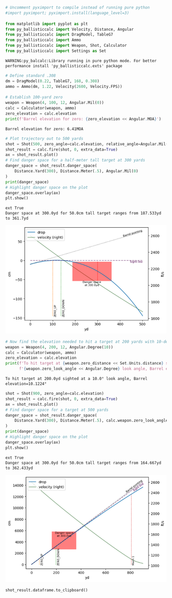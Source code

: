```python
# Uncomment pyximport to compile instead of running pure python
#import pyximport; pyximport.install(language_level=3)

from matplotlib import pyplot as plt
from py_ballisticcalc import Velocity, Distance, Angular
from py_ballisticcalc import DragModel, TableG7
from py_ballisticcalc import Ammo
from py_ballisticcalc import Weapon, Shot, Calculator
from py_ballisticcalc import Settings as Set
```

    WARNING:py_balcalc:Library running in pure python mode. For better performance install 'py_ballisticcalc.exts' package
    


```python
# Define standard .308
dm = DragModel(0.22, TableG7, 168, 0.308)
ammo = Ammo(dm, 1.22, Velocity(2600, Velocity.FPS))

# Establish 100-yard zero
weapon = Weapon(4, 100, 12, Angular.Mil(0))
calc = Calculator(weapon, ammo)
zero_elevation = calc.elevation
print(f'Barrel elevation for zero: {zero_elevation << Angular.MOA}')
```

    Barrel elevation for zero: 6.41MOA
    


```python
# Plot trajectory out to 500 yards
shot = Shot(500, zero_angle=calc.elevation, relative_angle=Angular.Mil(0))
shot_result = calc.fire(shot, 0, extra_data=True)
ax = shot_result.plot()
# Find danger space for a half-meter tall target at 300 yards
danger_space = shot_result.danger_space(
    Distance.Yard(300), Distance.Meter(.5), Angular.Mil(0)
)
print(danger_space)
# Highlight danger space on the plot
danger_space.overlay(ax)
plt.show()
```

    ext True
    Danger space at 300.0yd for 50.0cm tall target ranges from 187.533yd to 361.7yd
    


    
![png](output_2_1.png)
    



```python
# Now find the elevation needed to hit a target at 200 yards with 10-degree look angle
weapon = Weapon(4, 200, 12, Angular.Degree(10))
calc = Calculator(weapon, ammo)
zero_elevation = calc.elevation
print(f'To hit target at {weapon.zero_distance << Set.Units.distance} sighted at a ' 
      f'{weapon.zero_look_angle << Angular.Degree} look angle, Barrel elevation={zero_elevation << Angular.Degree}')
```

    To hit target at 200.0yd sighted at a 10.0° look angle, Barrel elevation=10.1224°
    


```python
shot = Shot(900, zero_angle=calc.elevation)
shot_result = calc.fire(shot, 0, extra_data=True)
ax = shot_result.plot()
# Find danger space for a target at 500 yards
danger_space = shot_result.danger_space(
    Distance.Yard(300), Distance.Meter(.5), calc.weapon.zero_look_angle
)
print(danger_space)
# Highlight danger space on the plot
danger_space.overlay(ax)
plt.show()
```

    ext True
    Danger space at 300.0yd for 50.0cm tall target ranges from 164.667yd to 362.433yd
    


    
![png](output_4_1.png)
    



```python
shot_result.dataframe.to_clipboard()
```
